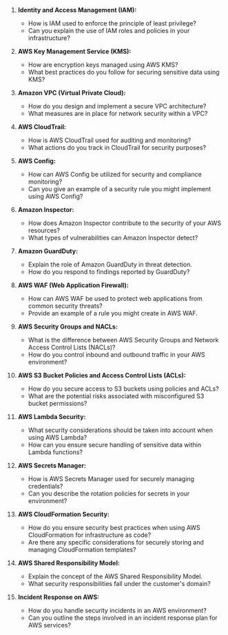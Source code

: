 1. **Identity and Access Management (IAM):**
   - How is IAM used to enforce the principle of least privilege?
   - Can you explain the use of IAM roles and policies in your infrastructure?

2. **AWS Key Management Service (KMS):**
   - How are encryption keys managed using AWS KMS?
   - What best practices do you follow for securing sensitive data using KMS?

3. **Amazon VPC (Virtual Private Cloud):**
   - How do you design and implement a secure VPC architecture?
   - What measures are in place for network security within a VPC?

4. **AWS CloudTrail:**
   - How is AWS CloudTrail used for auditing and monitoring?
   - What actions do you track in CloudTrail for security purposes?

5. **AWS Config:**
   - How can AWS Config be utilized for security and compliance monitoring?
   - Can you give an example of a security rule you might implement using AWS Config?

6. **Amazon Inspector:**
   - How does Amazon Inspector contribute to the security of your AWS resources?
   - What types of vulnerabilities can Amazon Inspector detect?

7. **Amazon GuardDuty:**
   - Explain the role of Amazon GuardDuty in threat detection.
   - How do you respond to findings reported by GuardDuty?

8. **AWS WAF (Web Application Firewall):**
   - How can AWS WAF be used to protect web applications from common security threats?
   - Provide an example of a rule you might create in AWS WAF.

9. **AWS Security Groups and NACLs:**
   - What is the difference between AWS Security Groups and Network Access Control Lists (NACLs)?
   - How do you control inbound and outbound traffic in your AWS environment?

10. **AWS S3 Bucket Policies and Access Control Lists (ACLs):**
    - How do you secure access to S3 buckets using policies and ACLs?
    - What are the potential risks associated with misconfigured S3 bucket permissions?

11. **AWS Lambda Security:**
    - What security considerations should be taken into account when using AWS Lambda?
    - How can you ensure secure handling of sensitive data within Lambda functions?

12. **AWS Secrets Manager:**
    - How is AWS Secrets Manager used for securely managing credentials?
    - Can you describe the rotation policies for secrets in your environment?

13. **AWS CloudFormation Security:**
    - How do you ensure security best practices when using AWS CloudFormation for infrastructure as code?
    - Are there any specific considerations for securely storing and managing CloudFormation templates?

14. **AWS Shared Responsibility Model:**
    - Explain the concept of the AWS Shared Responsibility Model.
    - What security responsibilities fall under the customer's domain?

15. **Incident Response on AWS:**
    - How do you handle security incidents in an AWS environment?
    - Can you outline the steps involved in an incident response plan for AWS services?
